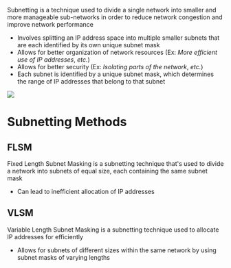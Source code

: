 Subnetting is a technique used to divide a single network into smaller and more manageable sub-networks in order to reduce network congestion and improve network performance

* Involves splitting an IP address space into multiple smaller subnets that are each identified by its own unique subnet mask
* Allows for better organization of network resources (Ex: *More efficient use of IP addresses*, *etc.*)
* Allows for better security (Ex: *Isolating parts of the network*, *etc.*)
* Each subnet is identified by a unique subnet mask, which determines the range of IP addresses that belong to that subnet

![](https://github.com/JonmarCorpuz/SecondBrain/blob/main/Assets/Whitespace.png)

# Subnetting Methods

## FLSM

Fixed Length Subnet Masking is a subnetting technique that's used to divide a network into subnets of equal size, each containing the same subnet mask

* Can lead to inefficient allocation of IP addresses

## VLSM

Variable Length Subnet Masking is a subnetting technique used to allocate IP addresses for efficiently 

* Allows for subnets of different sizes within the same network by using subnet masks of varying lengths
